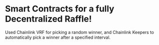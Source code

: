 # Smart Contracts for a fully Decentralized Raffle!

Used Chainlink VRF for picking a random winner, and Chainlink Keepers to automatically pick a winner after a specified interval.